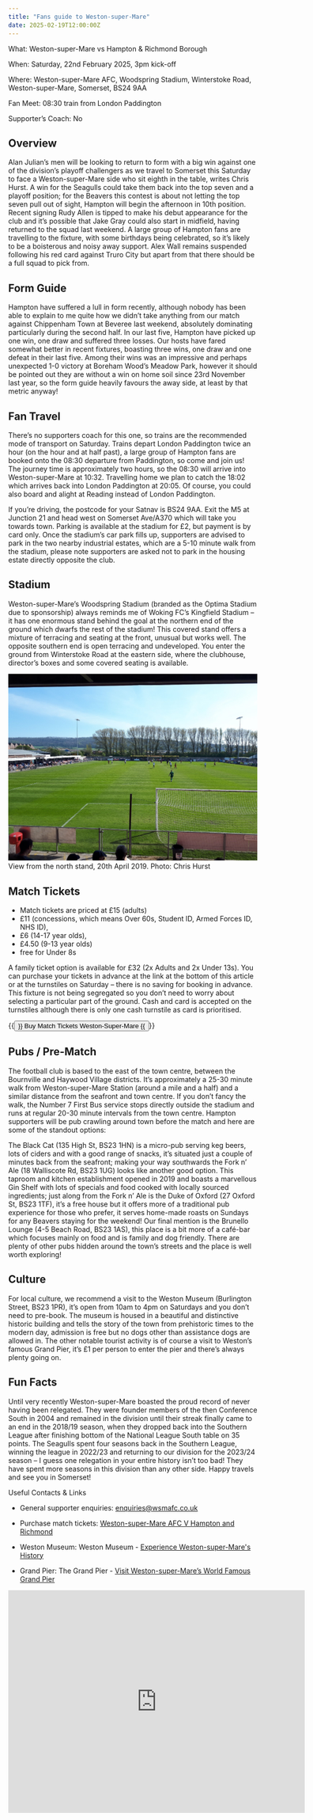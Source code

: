 ```yaml
---
title: "Fans guide to Weston-super-Mare"
date: 2025-02-19T12:00:00Z
---
```


What: Weston-super-Mare vs Hampton & Richmond Borough

When: Saturday, 22nd February 2025, 3pm kick-off

Where: Weston-super-Mare AFC, Woodspring Stadium, Winterstoke Road, Weston-super-Mare, Somerset, BS24 9AA

Fan Meet: 08:30 train from London Paddington

Supporter’s Coach: No

## Overview
Alan Julian’s men will be looking to return to form with a big win against one of the division’s playoff challengers as we travel to Somerset this Saturday to face a Weston-super-Mare side who sit eighth in the table, writes Chris Hurst.  A win for the Seagulls could take them back into the top seven and a playoff position; for the Beavers this contest is about not letting the top seven pull out of sight, Hampton will begin the afternoon in 10th position.  Recent signing Rudy Allen is tipped to make his debut appearance for the club and it’s possible that Jake Gray could also start in midfield, having returned to the squad last weekend.  A large group of Hampton fans are travelling to the fixture, with some birthdays being celebrated, so it’s likely to be a boisterous and noisy away support.  Alex Wall remains suspended following his red card against Truro City but apart from that there should be a full squad to pick from.

## Form Guide
Hampton have suffered a lull in form recently, although nobody has been able to explain to me quite how we didn’t take anything from our match against Chippenham Town at Beveree last weekend, absolutely dominating particularly during the second half. In our last five, Hampton have picked up one win, one draw and suffered three losses.  Our hosts have fared somewhat better in recent fixtures, boasting three wins, one draw and one defeat in their last five.  Among their wins was an impressive and perhaps unexpected 1-0 victory at Boreham Wood’s Meadow Park, however it should be pointed out they are without a win on home soil since 23rd November last year, so the form guide heavily favours the away side, at least by that metric anyway!

## Fan Travel
There’s no supporters coach for this one, so trains are the recommended mode of transport on Saturday. Trains depart London Paddington twice an hour (on the hour and at half past), a large group of Hampton fans are booked onto the 08:30 departure from Paddington, so come and join us!  The journey time is approximately two hours, so the 08:30 will arrive into Weston-super-Mare at 10:32.  Travelling home we plan to catch the 18:02 which arrives back into London Paddington at 20:05.  Of course, you could also board and alight at Reading instead of London Paddington.

If you’re driving, the postcode for your Satnav is BS24 9AA.  Exit the M5 at Junction 21 and head west on Somerset Ave/A370 which will take you towards town.  Parking is available at the stadium for £2, but payment is by card only.  Once the stadium’s car park fills up, supporters are advised to park in the two nearby industrial estates, which are a 5-10 minute walk from the stadium, please note supporters are asked not to park in the housing estate directly opposite the club.

## Stadium
Weston-super-Mare’s Woodspring Stadium (branded as the Optima Stadium due to sponsorship) always reminds me of Woking FC’s Kingfield Stadium – it has one enormous stand behind the goal at the northern end of the ground which dwarfs the rest of the stadium!  This covered stand offers a mixture of terracing and seating at the front, unusual but works well.  The opposite southern end is open terracing and undeveloped. You enter the ground from Winterstoke Road at the eastern side, where the clubhouse, director’s boxes and some covered seating is available.


![View from North Stand](img1.jpg)
View from the north stand, 20th April 2019. Photo: Chris Hurst

## Match Tickets
- Match tickets are priced at £15 (adults)
- £11 (concessions, which means Over 60s, Student ID, Armed Forces ID, NHS ID), 
- £6 (14-17 year olds), 
- £4.50 (9-13 year olds)
- free for Under 8s  

A family ticket option is available for £32 (2x Adults and 2x Under 13s).  You can purchase your tickets in advance at the link at the bottom of this article or at the turnstiles on Saturday – there is no saving for booking in advance.  This fixture is not being segregated so you don’t need to worry about selecting a particular part of the ground.  Cash and card is accepted on the turnstiles although there is only one cash turnstile as card is prioritised.

{{<button href="https://fixr.co/en-US/event/weston-super-mare-afc-v-hampton-and-richmond-vanar-tickets-429332159" target="_self">}} Buy Match Tickets Weston-Super-Mare {{</button>}}<br>

## Pubs / Pre-Match
The football club is based to the east of the town centre, between the Bournville and Haywood Village districts.  It’s approximately a 25-30 minute walk from Weston-super-Mare Station (around a mile and a half) and a similar distance from the seafront and town centre.  If you don’t fancy the walk, the Number 7 First Bus service stops directly outside the stadium and runs at regular 20-30 minute intervals from the town centre.  Hampton supporters will be pub crawling around town before the match and here are some of the standout options: 

The Black Cat (135 High St, BS23 1HN) is a micro-pub serving keg beers, lots of ciders and with a good range of snacks, it’s situated just a couple of minutes back from the seafront; making your way southwards the Fork n’ Ale (18 Walliscote Rd, BS23 1UG) looks like another good option.  This taproom and kitchen establishment opened in 2019 and boasts a marvellous Gin Shelf with lots of specials and food cooked with locally sourced ingredients; just along from the Fork n’ Ale is the Duke of Oxford (27 Oxford St, BS23 1TF), it’s a free house but it offers more of a traditional pub experience for those who prefer, it serves home-made roasts on Sundays for any Beavers staying for the weekend!  Our final mention is the Brunello Lounge (4-5 Beach Road, BS23 1AS), this place is a bit more of a café-bar which focuses mainly on food and is family and dog friendly.  There are plenty of other pubs hidden around the town’s streets and the place is well worth exploring!

## Culture
For local culture, we recommend a visit to the Weston Museum (Burlington Street, BS23 1PR), it’s open from 10am to 4pm on Saturdays and you don’t need to pre-book.  The museum is housed in a beautiful and distinctive historic building and tells the story of the town from prehistoric times to the modern day, admission is free but no dogs other than assistance dogs are allowed in.  The other notable tourist activity is of course a visit to Weston’s famous Grand Pier, it’s £1 per person to enter the pier and there’s always plenty going on.

## Fun Facts
Until very recently Weston-super-Mare boasted the proud record of never having been relegated.  They were founder members of the then Conference South in 2004 and remained in the division until their streak finally came to an end in the 2018/19 season, when they dropped back into the Southern League after finishing bottom of the National League South table on 35 points.  The Seagulls spent four seasons back in the Southern League, winning the league in 2022/23 and returning to our division for the 2023/24 season – I guess one relegation in your entire history isn’t too bad!  They have spent more seasons in this division than any other side.  Happy travels and see you in Somerset!

Useful Contacts & Links
-	General supporter enquiries: enquiries@wsmafc.co.uk

-	Purchase match tickets: [Weston-super-Mare AFC V Hampton and Richmond](https://fixr.co/en-US/event/weston-super-mare-afc-v-hampton-and-richmond-vanar-tickets-429332159)

-	Weston Museum: Weston Museum - [Experience Weston-super-Mare's History](https://westonmuseum.org/)

-	Grand Pier: The Grand Pier - [Visit Weston-super-Mare’s World Famous Grand Pier](https://www.grandpier.co.uk/)


<iframe src="https://www.google.com/maps/embed?pb=!1m18!1m12!1m3!1d2492.9118062673588!2d-2.9580339233904582!3d51.33114197177376!2m3!1f0!2f0!3f0!3m2!1i1024!2i768!4f13.1!3m3!1m2!1s0x4871f9007e6b56c1%3A0xfb346425dc727dd1!2sWESTON-SUPER-MARE%20AFC!5e0!3m2!1sen!2suk!4v1740005517882!5m2!1sen!2suk" width="600" height="450" style="border:0;" allowfullscreen="" loading="lazy" referrerpolicy="no-referrer-when-downgrade"></iframe>

